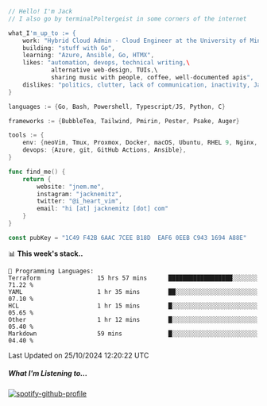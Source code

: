 ```go
// Hello! I'm Jack
// I also go by terminalPoltergeist in some corners of the internet

what_I'm_up_to := {
    work: "Hybrid Cloud Admin - Cloud Engineer at the University of Minnesota",
    building: "stuff with Go",
    learning: "Azure, Ansible, Go, HTMX",
    likes: "automation, devops, technical writing,\
            alternative web-design, TUIs,\
            sharing music with people, coffee, well-documented apis",
    dislikes: "politics, clutter, lack of communication, inactivity, Java",
}

languages := {Go, Bash, Powershell, Typescript/JS, Python, C}

frameworks := {BubbleTea, Tailwind, Pmirin, Pester, Psake, Auger}

tools := {
    env: {neoVim, Tmux, Proxmox, Docker, macOS, Ubuntu, RHEL 9, Nginx, DigitalOcean, Cloudflare},
    devops: {Azure, git, GitHub Actions, Ansible},
}

func find_me() {
    return {
        website: "jnem.me",
        instagram: "jacknemitz",
        twitter: "@i_heart_vim",
        email: "hi [at] jacknemitz [dot] com"
    }
}

const pubKey = "1C49 F42B 6AAC 7CEE B18D  EAF6 0EEB C943 1694 A88E"
```

<!--START_SECTION:waka-->
📊 **This week's stack..** 

```text
💬 Programming Languages: 
Terraform                15 hrs 57 mins      ██████████████████░░░░░░░   71.22 % 
YAML                     1 hr 35 mins        ██░░░░░░░░░░░░░░░░░░░░░░░   07.10 % 
HCL                      1 hr 15 mins        █░░░░░░░░░░░░░░░░░░░░░░░░   05.65 % 
Other                    1 hr 12 mins        █░░░░░░░░░░░░░░░░░░░░░░░░   05.40 % 
Markdown                 59 mins             █░░░░░░░░░░░░░░░░░░░░░░░░   04.40 % 
```


 Last Updated on 25/10/2024 12:20:22 UTC
<!--END_SECTION:waka-->

##### What I'm Listening to...

[![spotify-github-profile](https://jnem.me/listening-item?maxAge=2592000)](https://jnem.me/listening)
